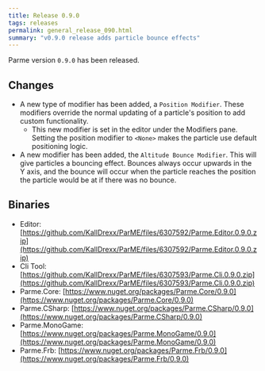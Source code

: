 ```yaml
---
title: Release 0.9.0
tags: releases
permalink: general_release_090.html
summary: "v0.9.0 release adds particle bounce effects"
---
```


Parme version `0.9.0` has been released.  

## Changes

* A new type of modifier has been added, a `Position Modifier`.  These modifiers override the normal updating of a particle's position to add custom functionality.
  * This new modifier is set in the editor under the Modifiers pane.  Setting the position modifier to `<None>` makes the particle use default positioning logic.
* A new modifier has been added, the `Altitude Bounce Modifier`.  This will give particles a bouncing effect.  Bounces always occur upwards in the Y axis, and the bounce will occur when the particle reaches the position the particle would be at if there was no bounce.

## Binaries

* Editor: [https://github.com/KallDrexx/ParME/files/6307592/Parme.Editor.0.9.0.zip](https://github.com/KallDrexx/ParME/files/6307592/Parme.Editor.0.9.0.zip)
* Cli Tool: [https://github.com/KallDrexx/ParME/files/6307593/Parme.Cli.0.9.0.zip](https://github.com/KallDrexx/ParME/files/6307593/Parme.Cli.0.9.0.zip)
* Parme.Core: [https://www.nuget.org/packages/Parme.Core/0.9.0](https://www.nuget.org/packages/Parme.Core/0.9.0)
* Parme.CSharp: [https://www.nuget.org/packages/Parme.CSharp/0.9.0](https://www.nuget.org/packages/Parme.CSharp/0.9.0)
* Parme.MonoGame: [https://www.nuget.org/packages/Parme.MonoGame/0.9.0](https://www.nuget.org/packages/Parme.MonoGame/0.9.0)
* Parme.Frb: [https://www.nuget.org/packages/Parme.Frb/0.9.0](https://www.nuget.org/packages/Parme.Frb/0.9.0)
